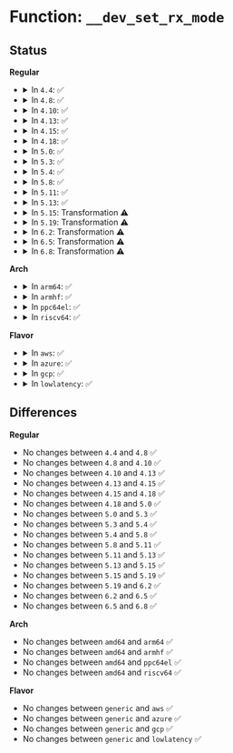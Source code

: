 # Function: <code>__dev_set_rx_mode</code>

## Status
<b>Regular</b>
<ul>
<li>
<details>
<summary>In <code>4.4</code>: ✅</summary>

```c
void __dev_set_rx_mode(struct net_device *dev);
```

**Collision:** Unique Global

**Inline:** No

**Transformation:** False

**Instances:**

```
In net/core/dev.c (ffffffff8171d950)
Location: net/core/dev.c:5835
Inline: False
Direct callers:
  - net/core/dev.c:dev_set_rx_mode
  - net/core/dev_addr_lists.c:dev_uc_add_excl
  - net/core/dev_addr_lists.c:dev_uc_add
  - net/core/dev_addr_lists.c:dev_mc_add_excl
  - net/core/dev_addr_lists.c:__dev_mc_add
  - net/core/dev_addr_lists.c:dev_uc_del
  - net/core/dev_addr_lists.c:__dev_mc_del
  - net/core/dev_addr_lists.c:dev_uc_sync
  - net/core/dev_addr_lists.c:dev_mc_sync
  - net/core/dev_addr_lists.c:dev_mc_sync_multiple
  - net/core/dev_addr_lists.c:dev_uc_sync_multiple
```
**Symbols:**

```
ffffffff8171d950-ffffffff8171d9db: __dev_set_rx_mode (STB_GLOBAL)
```
</details>
</li>
<li>
<details>
<summary>In <code>4.8</code>: ✅</summary>

```c
void __dev_set_rx_mode(struct net_device *dev);
```

**Collision:** Unique Global

**Inline:** No

**Transformation:** False

**Instances:**

```
In net/core/dev.c (ffffffff81786220)
Location: net/core/dev.c:6286
Inline: False
Direct callers:
  - net/core/dev.c:dev_set_rx_mode
  - net/core/dev_addr_lists.c:dev_mc_sync_multiple
  - net/core/dev_addr_lists.c:dev_mc_sync
  - net/core/dev_addr_lists.c:__dev_mc_del
  - net/core/dev_addr_lists.c:__dev_mc_add
  - net/core/dev_addr_lists.c:dev_mc_add_excl
  - net/core/dev_addr_lists.c:dev_uc_sync_multiple
  - net/core/dev_addr_lists.c:dev_uc_sync
  - net/core/dev_addr_lists.c:dev_uc_del
  - net/core/dev_addr_lists.c:dev_uc_add
  - net/core/dev_addr_lists.c:dev_uc_add_excl
```
**Symbols:**

```
ffffffff81786220-ffffffff817862ab: __dev_set_rx_mode (STB_GLOBAL)
```
</details>
</li>
<li>
<details>
<summary>In <code>4.10</code>: ✅</summary>

```c
void __dev_set_rx_mode(struct net_device *dev);
```

**Collision:** Unique Global

**Inline:** No

**Transformation:** False

**Instances:**

```
In net/core/dev.c (ffffffff817b37e0)
Location: net/core/dev.c:6430
Inline: False
Direct callers:
  - net/core/dev.c:dev_set_rx_mode
  - net/core/dev_addr_lists.c:dev_mc_sync_multiple
  - net/core/dev_addr_lists.c:dev_mc_sync
  - net/core/dev_addr_lists.c:__dev_mc_del
  - net/core/dev_addr_lists.c:__dev_mc_add
  - net/core/dev_addr_lists.c:dev_mc_add_excl
  - net/core/dev_addr_lists.c:dev_uc_sync_multiple
  - net/core/dev_addr_lists.c:dev_uc_sync
  - net/core/dev_addr_lists.c:dev_uc_del
  - net/core/dev_addr_lists.c:dev_uc_add
  - net/core/dev_addr_lists.c:dev_uc_add_excl
```
**Symbols:**

```
ffffffff817b37e0-ffffffff817b386b: __dev_set_rx_mode (STB_GLOBAL)
```
</details>
</li>
<li>
<details>
<summary>In <code>4.13</code>: ✅</summary>

```c
void __dev_set_rx_mode(struct net_device *dev);
```

**Collision:** Unique Global

**Inline:** No

**Transformation:** False

**Instances:**

```
In net/core/dev.c (ffffffff817d2160)
Location: net/core/dev.c:6595
Inline: False
Direct callers:
  - net/core/dev.c:dev_set_rx_mode
  - net/core/dev_addr_lists.c:dev_mc_sync_multiple
  - net/core/dev_addr_lists.c:dev_mc_sync
  - net/core/dev_addr_lists.c:__dev_mc_del
  - net/core/dev_addr_lists.c:__dev_mc_add
  - net/core/dev_addr_lists.c:dev_mc_add_excl
  - net/core/dev_addr_lists.c:dev_uc_sync_multiple
  - net/core/dev_addr_lists.c:dev_uc_sync
  - net/core/dev_addr_lists.c:dev_uc_del
  - net/core/dev_addr_lists.c:dev_uc_add
  - net/core/dev_addr_lists.c:dev_uc_add_excl
```
**Symbols:**

```
ffffffff817d2160-ffffffff817d21e9: __dev_set_rx_mode (STB_GLOBAL)
```
</details>
</li>
<li>
<details>
<summary>In <code>4.15</code>: ✅</summary>

```c
void __dev_set_rx_mode(struct net_device *dev);
```

**Collision:** Unique Global

**Inline:** No

**Transformation:** False

**Instances:**

```
In net/core/dev.c (ffffffff8184c3f0)
Location: net/core/dev.c:6752
Inline: False
Direct callers:
  - net/core/dev.c:dev_set_rx_mode
  - net/core/dev_addr_lists.c:dev_mc_sync_multiple
  - net/core/dev_addr_lists.c:dev_mc_sync
  - net/core/dev_addr_lists.c:__dev_mc_del
  - net/core/dev_addr_lists.c:__dev_mc_add
  - net/core/dev_addr_lists.c:dev_mc_add_excl
  - net/core/dev_addr_lists.c:dev_uc_sync_multiple
  - net/core/dev_addr_lists.c:dev_uc_sync
  - net/core/dev_addr_lists.c:dev_uc_del
  - net/core/dev_addr_lists.c:dev_uc_add
  - net/core/dev_addr_lists.c:dev_uc_add_excl
```
**Symbols:**

```
ffffffff8184c3f0-ffffffff8184c47c: __dev_set_rx_mode (STB_GLOBAL)
```
</details>
</li>
<li>
<details>
<summary>In <code>4.18</code>: ✅</summary>

```c
void __dev_set_rx_mode(struct net_device *dev);
```

**Collision:** Unique Global

**Inline:** No

**Transformation:** False

**Instances:**

```
In net/core/dev.c (ffffffff81896640)
Location: net/core/dev.c:6888
Inline: False
Direct callers:
  - net/core/dev.c:dev_set_rx_mode
  - net/core/dev_addr_lists.c:dev_mc_sync_multiple
  - net/core/dev_addr_lists.c:dev_mc_sync
  - net/core/dev_addr_lists.c:__dev_mc_del
  - net/core/dev_addr_lists.c:__dev_mc_add
  - net/core/dev_addr_lists.c:dev_mc_add_excl
  - net/core/dev_addr_lists.c:dev_uc_sync_multiple
  - net/core/dev_addr_lists.c:dev_uc_sync
  - net/core/dev_addr_lists.c:dev_uc_del
  - net/core/dev_addr_lists.c:dev_uc_add
  - net/core/dev_addr_lists.c:dev_uc_add_excl
```
**Symbols:**

```
ffffffff81896640-ffffffff818966cb: __dev_set_rx_mode (STB_GLOBAL)
```
</details>
</li>
<li>
<details>
<summary>In <code>5.0</code>: ✅</summary>

```c
void __dev_set_rx_mode(struct net_device *dev);
```

**Collision:** Unique Global

**Inline:** No

**Transformation:** False

**Instances:**

```
In net/core/dev.c (ffffffff818b88b0)
Location: net/core/dev.c:7463
Inline: False
Direct callers:
  - net/core/dev.c:dev_set_rx_mode
  - net/core/dev_addr_lists.c:dev_mc_sync_multiple
  - net/core/dev_addr_lists.c:dev_mc_sync
  - net/core/dev_addr_lists.c:__dev_mc_del
  - net/core/dev_addr_lists.c:__dev_mc_add
  - net/core/dev_addr_lists.c:dev_mc_add_excl
  - net/core/dev_addr_lists.c:dev_uc_sync_multiple
  - net/core/dev_addr_lists.c:dev_uc_sync
  - net/core/dev_addr_lists.c:dev_uc_del
  - net/core/dev_addr_lists.c:dev_uc_add
  - net/core/dev_addr_lists.c:dev_uc_add_excl
```
**Symbols:**

```
ffffffff818b88b0-ffffffff818b893b: __dev_set_rx_mode (STB_GLOBAL)
```
</details>
</li>
<li>
<details>
<summary>In <code>5.3</code>: ✅</summary>

```c
void __dev_set_rx_mode(struct net_device *dev);
```

**Collision:** Unique Global

**Inline:** No

**Transformation:** False

**Instances:**

```
In net/core/dev.c (ffffffff81904a60)
Location: net/core/dev.c:7473
Inline: False
Direct callers:
  - net/core/dev.c:dev_set_rx_mode
  - net/core/dev_addr_lists.c:dev_mc_sync_multiple
  - net/core/dev_addr_lists.c:dev_mc_sync
  - net/core/dev_addr_lists.c:__dev_mc_del
  - net/core/dev_addr_lists.c:__dev_mc_add
  - net/core/dev_addr_lists.c:dev_mc_add_excl
  - net/core/dev_addr_lists.c:dev_uc_sync_multiple
  - net/core/dev_addr_lists.c:dev_uc_sync
  - net/core/dev_addr_lists.c:dev_uc_del
  - net/core/dev_addr_lists.c:dev_uc_add
  - net/core/dev_addr_lists.c:dev_uc_add_excl
```
**Symbols:**

```
ffffffff81904a60-ffffffff81904af8: __dev_set_rx_mode (STB_GLOBAL)
```
</details>
</li>
<li>
<details>
<summary>In <code>5.4</code>: ✅</summary>

```c
void __dev_set_rx_mode(struct net_device *dev);
```

**Collision:** Unique Global

**Inline:** No

**Transformation:** False

**Instances:**

```
In net/core/dev.c (ffffffff819370d0)
Location: net/core/dev.c:7762
Inline: False
Direct callers:
  - net/core/dev.c:dev_set_rx_mode
  - net/core/dev_addr_lists.c:dev_mc_sync_multiple
  - net/core/dev_addr_lists.c:dev_mc_sync
  - net/core/dev_addr_lists.c:__dev_mc_del
  - net/core/dev_addr_lists.c:__dev_mc_add
  - net/core/dev_addr_lists.c:dev_mc_add_excl
  - net/core/dev_addr_lists.c:dev_uc_sync_multiple
  - net/core/dev_addr_lists.c:dev_uc_sync
  - net/core/dev_addr_lists.c:dev_uc_del
  - net/core/dev_addr_lists.c:dev_uc_add
  - net/core/dev_addr_lists.c:dev_uc_add_excl
```
**Symbols:**

```
ffffffff819370d0-ffffffff81937168: __dev_set_rx_mode (STB_GLOBAL)
```
</details>
</li>
<li>
<details>
<summary>In <code>5.8</code>: ✅</summary>

```c
void __dev_set_rx_mode(struct net_device *dev);
```

**Collision:** Unique Global

**Inline:** No

**Transformation:** False

**Instances:**

```
In net/core/dev.c (ffffffff81a0bbd0)
Location: net/core/dev.c:8175
Inline: False
Direct callers:
  - net/core/dev.c:__dev_change_flags
  - net/core/dev.c:__dev_change_flags
  - net/core/dev.c:__dev_set_allmulti
  - net/core/dev.c:dev_set_promiscuity
  - net/core/dev.c:__dev_open
  - net/core/dev_addr_lists.c:dev_mc_sync_multiple
  - net/core/dev_addr_lists.c:dev_mc_sync
  - net/core/dev_addr_lists.c:dev_mc_del_global
  - net/core/dev_addr_lists.c:dev_mc_del
  - net/core/dev_addr_lists.c:dev_mc_add_global
  - net/core/dev_addr_lists.c:dev_mc_add
  - net/core/dev_addr_lists.c:dev_mc_add_excl
  - net/core/dev_addr_lists.c:dev_uc_sync_multiple
  - net/core/dev_addr_lists.c:dev_uc_sync
  - net/core/dev_addr_lists.c:dev_uc_del
  - net/core/dev_addr_lists.c:dev_uc_add
  - net/core/dev_addr_lists.c:dev_uc_add_excl
```
**Symbols:**

```
ffffffff81a0bbd0-ffffffff81a0bc67: __dev_set_rx_mode (STB_GLOBAL)
```
</details>
</li>
<li>
<details>
<summary>In <code>5.11</code>: ✅</summary>

```c
void __dev_set_rx_mode(struct net_device *dev);
```

**Collision:** Unique Global

**Inline:** No

**Transformation:** False

**Instances:**

```
In net/core/dev.c (ffffffff81a0d260)
Location: net/core/dev.c:8420
Inline: False
Direct callers:
  - net/core/dev.c:__dev_change_flags
  - net/core/dev.c:__dev_change_flags
  - net/core/dev.c:__dev_set_allmulti
  - net/core/dev.c:dev_set_promiscuity
  - net/core/dev.c:__dev_open
  - net/core/dev_addr_lists.c:dev_mc_sync_multiple
  - net/core/dev_addr_lists.c:dev_mc_sync
  - net/core/dev_addr_lists.c:dev_mc_del_global
  - net/core/dev_addr_lists.c:dev_mc_del
  - net/core/dev_addr_lists.c:__dev_mc_add
  - net/core/dev_addr_lists.c:dev_mc_add_excl
  - net/core/dev_addr_lists.c:dev_uc_sync_multiple
  - net/core/dev_addr_lists.c:dev_uc_sync
  - net/core/dev_addr_lists.c:dev_uc_del
  - net/core/dev_addr_lists.c:dev_uc_add
  - net/core/dev_addr_lists.c:dev_uc_add_excl
```
**Symbols:**

```
ffffffff81a0d260-ffffffff81a0d2f7: __dev_set_rx_mode (STB_GLOBAL)
```
</details>
</li>
<li>
<details>
<summary>In <code>5.13</code>: ✅</summary>

```c
void __dev_set_rx_mode(struct net_device *dev);
```

**Collision:** Unique Global

**Inline:** No

**Transformation:** False

**Instances:**

```
In net/core/dev.c (ffffffff819f3f00)
Location: net/core/dev.c:8679
Inline: False
Direct callers:
  - net/core/dev.c:__dev_change_flags
  - net/core/dev.c:__dev_change_flags
  - net/core/dev.c:__dev_set_allmulti
  - net/core/dev.c:dev_set_promiscuity
  - net/core/dev.c:__dev_open
  - net/core/dev_addr_lists.c:dev_mc_sync_multiple
  - net/core/dev_addr_lists.c:dev_mc_sync
  - net/core/dev_addr_lists.c:dev_mc_del_global
  - net/core/dev_addr_lists.c:dev_mc_del
  - net/core/dev_addr_lists.c:__dev_mc_add
  - net/core/dev_addr_lists.c:dev_mc_add_excl
  - net/core/dev_addr_lists.c:dev_uc_sync_multiple
  - net/core/dev_addr_lists.c:dev_uc_sync
  - net/core/dev_addr_lists.c:dev_uc_del
  - net/core/dev_addr_lists.c:dev_uc_add
  - net/core/dev_addr_lists.c:dev_uc_add_excl
```
**Symbols:**

```
ffffffff819f3f00-ffffffff819f3f96: __dev_set_rx_mode (STB_GLOBAL)
```
</details>
</li>
<li>
<details>
<summary>In <code>5.15</code>: Transformation ⚠️</summary>

```c
void __dev_set_rx_mode(struct net_device *dev);
```

**Collision:** Unique Global

**Inline:** No

**Transformation:** True

**Instances:**

```
In net/core/dev.c (0)
Location: net/core/dev.c:8669
Inline: False
Direct callers:
  - net/core/dev.c:__dev_change_flags
  - net/core/dev.c:__dev_change_flags
  - net/core/dev.c:__dev_set_allmulti
  - net/core/dev.c:dev_set_promiscuity
  - net/core/dev.c:__dev_open
  - net/core/dev_addr_lists.c:dev_mc_sync_multiple
  - net/core/dev_addr_lists.c:dev_mc_sync
  - net/core/dev_addr_lists.c:dev_mc_del_global
  - net/core/dev_addr_lists.c:dev_mc_del
  - net/core/dev_addr_lists.c:__dev_mc_add
  - net/core/dev_addr_lists.c:dev_mc_add_excl
  - net/core/dev_addr_lists.c:dev_uc_sync_multiple
  - net/core/dev_addr_lists.c:dev_uc_sync
  - net/core/dev_addr_lists.c:dev_uc_del
  - net/core/dev_addr_lists.c:dev_uc_add
  - net/core/dev_addr_lists.c:dev_uc_add_excl
```
**Symbols:**

```
ffffffff81d3664c-ffffffff81d36697: __dev_set_rx_mode.cold (STB_LOCAL)
ffffffff81aa57c0-ffffffff81aa587b: __dev_set_rx_mode (STB_GLOBAL)
```
</details>
</li>
<li>
<details>
<summary>In <code>5.19</code>: Transformation ⚠️</summary>

```c
void __dev_set_rx_mode(struct net_device *dev);
```

**Collision:** Unique Global

**Inline:** No

**Transformation:** True

**Instances:**

```
In net/core/dev.c (0)
Location: net/core/dev.c:8434
Inline: False
Direct callers:
  - net/core/dev.c:__dev_change_flags
  - net/core/dev.c:__dev_change_flags
  - net/core/dev.c:__dev_set_allmulti
  - net/core/dev.c:dev_set_promiscuity
  - net/core/dev.c:__dev_open
  - net/core/dev_addr_lists.c:dev_mc_sync_multiple
  - net/core/dev_addr_lists.c:dev_mc_sync
  - net/core/dev_addr_lists.c:dev_mc_del_global
  - net/core/dev_addr_lists.c:dev_mc_del
  - net/core/dev_addr_lists.c:__dev_mc_add
  - net/core/dev_addr_lists.c:dev_mc_add_excl
  - net/core/dev_addr_lists.c:dev_uc_sync_multiple
  - net/core/dev_addr_lists.c:dev_uc_sync
  - net/core/dev_addr_lists.c:dev_uc_del
  - net/core/dev_addr_lists.c:dev_uc_add
  - net/core/dev_addr_lists.c:dev_uc_add_excl
```
**Symbols:**

```
ffffffff81f02e23-ffffffff81f02e6b: __dev_set_rx_mode.cold (STB_LOCAL)
ffffffff81c1d220-ffffffff81c1d2e4: __dev_set_rx_mode (STB_GLOBAL)
```
</details>
</li>
<li>
<details>
<summary>In <code>6.2</code>: Transformation ⚠️</summary>

```c
void __dev_set_rx_mode(struct net_device *dev);
```

**Collision:** Unique Global

**Inline:** No

**Transformation:** True

**Instances:**

```
In net/core/dev.c (0)
Location: net/core/dev.c:8420
Inline: False
Direct callers:
  - net/core/dev.c:__dev_change_flags
  - net/core/dev.c:__dev_change_flags
  - net/core/dev.c:__dev_set_allmulti
  - net/core/dev.c:dev_set_promiscuity
  - net/core/dev.c:__dev_open
  - net/core/dev_addr_lists.c:dev_mc_sync_multiple
  - net/core/dev_addr_lists.c:dev_mc_sync
  - net/core/dev_addr_lists.c:dev_mc_del_global
  - net/core/dev_addr_lists.c:dev_mc_del
  - net/core/dev_addr_lists.c:__dev_mc_add
  - net/core/dev_addr_lists.c:dev_mc_add_excl
  - net/core/dev_addr_lists.c:dev_uc_sync_multiple
  - net/core/dev_addr_lists.c:dev_uc_sync
  - net/core/dev_addr_lists.c:dev_uc_del
  - net/core/dev_addr_lists.c:dev_uc_add
  - net/core/dev_addr_lists.c:dev_uc_add_excl
```
**Symbols:**

```
ffffffff820ab70b-ffffffff820ab753: __dev_set_rx_mode.cold (STB_LOCAL)
ffffffff81dce460-ffffffff81dce539: __dev_set_rx_mode (STB_GLOBAL)
```
</details>
</li>
<li>
<details>
<summary>In <code>6.5</code>: Transformation ⚠️</summary>

```c
void __dev_set_rx_mode(struct net_device *dev);
```

**Collision:** Unique Global

**Inline:** No

**Transformation:** True

**Instances:**

```
In net/core/dev.c (0)
Location: net/core/dev.c:8426
Inline: False
Direct callers:
  - net/core/dev.c:__dev_change_flags
  - net/core/dev.c:__dev_change_flags
  - net/core/dev.c:__dev_set_allmulti
  - net/core/dev.c:dev_set_promiscuity
  - net/core/dev.c:__dev_open
  - net/core/dev_addr_lists.c:dev_mc_sync_multiple
  - net/core/dev_addr_lists.c:dev_mc_sync
  - net/core/dev_addr_lists.c:dev_mc_del_global
  - net/core/dev_addr_lists.c:dev_mc_del
  - net/core/dev_addr_lists.c:__dev_mc_add
  - net/core/dev_addr_lists.c:dev_mc_add_excl
  - net/core/dev_addr_lists.c:dev_uc_sync_multiple
  - net/core/dev_addr_lists.c:dev_uc_sync
  - net/core/dev_addr_lists.c:dev_uc_del
  - net/core/dev_addr_lists.c:dev_uc_add
  - net/core/dev_addr_lists.c:dev_uc_add_excl
```
**Symbols:**

```
ffffffff8212ce87-ffffffff8212cecf: __dev_set_rx_mode.cold (STB_LOCAL)
ffffffff81e3f060-ffffffff81e3f139: __dev_set_rx_mode (STB_GLOBAL)
```
</details>
</li>
<li>
<details>
<summary>In <code>6.8</code>: Transformation ⚠️</summary>

```c
void __dev_set_rx_mode(struct net_device *dev);
```

**Collision:** Unique Global

**Inline:** No

**Transformation:** True

**Instances:**

```
In net/core/dev.c (0)
Location: net/core/dev.c:8544
Inline: False
Direct callers:
  - net/core/dev.c:__dev_change_flags
  - net/core/dev.c:__dev_change_flags
  - net/core/dev.c:__dev_set_allmulti
  - net/core/dev.c:dev_set_promiscuity
  - net/core/dev.c:__dev_open
  - net/core/dev_addr_lists.c:dev_mc_sync_multiple
  - net/core/dev_addr_lists.c:dev_mc_sync
  - net/core/dev_addr_lists.c:dev_mc_del_global
  - net/core/dev_addr_lists.c:dev_mc_del
  - net/core/dev_addr_lists.c:__dev_mc_add
  - net/core/dev_addr_lists.c:dev_mc_add_excl
  - net/core/dev_addr_lists.c:dev_uc_sync_multiple
  - net/core/dev_addr_lists.c:dev_uc_sync
  - net/core/dev_addr_lists.c:dev_uc_del
  - net/core/dev_addr_lists.c:dev_uc_add
  - net/core/dev_addr_lists.c:dev_uc_add_excl
```
**Symbols:**

```
ffffffff8220ebd7-ffffffff8220ec1f: __dev_set_rx_mode.cold (STB_LOCAL)
ffffffff81efd9b0-ffffffff81efda89: __dev_set_rx_mode (STB_GLOBAL)
```
</details>
</li>
</ul>
<b>Arch</b>
<ul>
<li>
<details>
<summary>In <code>arm64</code>: ✅</summary>

```c
void __dev_set_rx_mode(struct net_device *dev);
```

**Collision:** Unique Global

**Inline:** No

**Transformation:** False

**Instances:**

```
In net/core/dev.c (ffff800010bd59f8)
Location: net/core/dev.c:7762
Inline: False
Direct callers:
  - net/core/dev.c:dev_set_rx_mode
  - net/core/dev_addr_lists.c:dev_mc_sync_multiple
  - net/core/dev_addr_lists.c:dev_mc_sync
  - net/core/dev_addr_lists.c:__dev_mc_del
  - net/core/dev_addr_lists.c:__dev_mc_add
  - net/core/dev_addr_lists.c:dev_mc_add_excl
  - net/core/dev_addr_lists.c:dev_uc_sync_multiple
  - net/core/dev_addr_lists.c:dev_uc_sync
  - net/core/dev_addr_lists.c:dev_uc_del
  - net/core/dev_addr_lists.c:dev_uc_add
  - net/core/dev_addr_lists.c:dev_uc_add_excl
```
**Symbols:**

```
ffff800010bd59f8-ffff800010bd5a94: __dev_set_rx_mode (STB_GLOBAL)
```
</details>
</li>
<li>
<details>
<summary>In <code>armhf</code>: ✅</summary>

```c
void __dev_set_rx_mode(struct net_device *dev);
```

**Collision:** Unique Global

**Inline:** No

**Transformation:** False

**Instances:**

```
In net/core/dev.c (c0cf0660)
Location: net/core/dev.c:7762
Inline: False
Direct callers:
  - net/core/dev.c:dev_set_rx_mode
  - net/core/dev_addr_lists.c:dev_mc_sync_multiple
  - net/core/dev_addr_lists.c:dev_mc_sync
  - net/core/dev_addr_lists.c:__dev_mc_del
  - net/core/dev_addr_lists.c:__dev_mc_add
  - net/core/dev_addr_lists.c:dev_mc_add_excl
  - net/core/dev_addr_lists.c:dev_uc_sync_multiple
  - net/core/dev_addr_lists.c:dev_uc_sync
  - net/core/dev_addr_lists.c:dev_uc_del
  - net/core/dev_addr_lists.c:dev_uc_add
  - net/core/dev_addr_lists.c:dev_uc_add_excl
```
**Symbols:**

```
c0cf0660-c0cf0700: __dev_set_rx_mode (STB_GLOBAL)
```
</details>
</li>
<li>
<details>
<summary>In <code>ppc64el</code>: ✅</summary>

```c
void __dev_set_rx_mode(struct net_device *dev);
```

**Collision:** Unique Global

**Inline:** No

**Transformation:** False

**Instances:**

```
In net/core/dev.c (c000000000cb5060)
Location: net/core/dev.c:7762
Inline: False
Direct callers:
  - net/core/dev.c:dev_set_rx_mode
  - net/core/dev_addr_lists.c:dev_mc_sync_multiple
  - net/core/dev_addr_lists.c:dev_mc_sync
  - net/core/dev_addr_lists.c:__dev_mc_del
  - net/core/dev_addr_lists.c:__dev_mc_add
  - net/core/dev_addr_lists.c:dev_mc_add_excl
  - net/core/dev_addr_lists.c:dev_uc_sync_multiple
  - net/core/dev_addr_lists.c:dev_uc_sync
  - net/core/dev_addr_lists.c:dev_uc_del
  - net/core/dev_addr_lists.c:dev_uc_add
  - net/core/dev_addr_lists.c:dev_uc_add_excl
```
**Symbols:**

```
c000000000cb5060-c000000000cb517c: __dev_set_rx_mode (STB_GLOBAL)
```
</details>
</li>
<li>
<details>
<summary>In <code>riscv64</code>: ✅</summary>

```c
void __dev_set_rx_mode(struct net_device *dev);
```

**Collision:** Unique Global

**Inline:** No

**Transformation:** False

**Instances:**

```
In net/core/dev.c (ffffffe00075f35a)
Location: net/core/dev.c:7762
Inline: False
Direct callers:
  - net/core/dev.c:dev_set_rx_mode
  - net/core/dev_addr_lists.c:dev_mc_sync_multiple
  - net/core/dev_addr_lists.c:dev_mc_sync
  - net/core/dev_addr_lists.c:__dev_mc_del
  - net/core/dev_addr_lists.c:__dev_mc_add
  - net/core/dev_addr_lists.c:dev_mc_add_excl
  - net/core/dev_addr_lists.c:dev_uc_sync_multiple
  - net/core/dev_addr_lists.c:dev_uc_sync
  - net/core/dev_addr_lists.c:dev_uc_del
  - net/core/dev_addr_lists.c:dev_uc_add
  - net/core/dev_addr_lists.c:dev_uc_add_excl
```
**Symbols:**

```
ffffffe00075f35a-ffffffe00075f3e0: __dev_set_rx_mode (STB_GLOBAL)
```
</details>
</li>
</ul>
<b>Flavor</b>
<ul>
<li>
<details>
<summary>In <code>aws</code>: ✅</summary>

```c
void __dev_set_rx_mode(struct net_device *dev);
```

**Collision:** Unique Global

**Inline:** No

**Transformation:** False

**Instances:**

```
In net/core/dev.c (ffffffff818d70a0)
Location: net/core/dev.c:7762
Inline: False
Direct callers:
  - net/core/dev.c:dev_set_rx_mode
  - net/core/dev_addr_lists.c:dev_mc_sync_multiple
  - net/core/dev_addr_lists.c:dev_mc_sync
  - net/core/dev_addr_lists.c:__dev_mc_del
  - net/core/dev_addr_lists.c:__dev_mc_add
  - net/core/dev_addr_lists.c:dev_mc_add_excl
  - net/core/dev_addr_lists.c:dev_uc_sync_multiple
  - net/core/dev_addr_lists.c:dev_uc_sync
  - net/core/dev_addr_lists.c:dev_uc_del
  - net/core/dev_addr_lists.c:dev_uc_add
  - net/core/dev_addr_lists.c:dev_uc_add_excl
```
**Symbols:**

```
ffffffff818d70a0-ffffffff818d7138: __dev_set_rx_mode (STB_GLOBAL)
```
</details>
</li>
<li>
<details>
<summary>In <code>azure</code>: ✅</summary>

```c
void __dev_set_rx_mode(struct net_device *dev);
```

**Collision:** Unique Global

**Inline:** No

**Transformation:** False

**Instances:**

```
In net/core/dev.c (ffffffff81890ee0)
Location: net/core/dev.c:7762
Inline: False
Direct callers:
  - net/core/dev.c:dev_set_rx_mode
  - net/core/dev_addr_lists.c:dev_mc_sync_multiple
  - net/core/dev_addr_lists.c:dev_mc_sync
  - net/core/dev_addr_lists.c:__dev_mc_del
  - net/core/dev_addr_lists.c:__dev_mc_add
  - net/core/dev_addr_lists.c:dev_mc_add_excl
  - net/core/dev_addr_lists.c:dev_uc_sync_multiple
  - net/core/dev_addr_lists.c:dev_uc_sync
  - net/core/dev_addr_lists.c:dev_uc_del
  - net/core/dev_addr_lists.c:dev_uc_add
  - net/core/dev_addr_lists.c:dev_uc_add_excl
```
**Symbols:**

```
ffffffff81890ee0-ffffffff81890f78: __dev_set_rx_mode (STB_GLOBAL)
```
</details>
</li>
<li>
<details>
<summary>In <code>gcp</code>: ✅</summary>

```c
void __dev_set_rx_mode(struct net_device *dev);
```

**Collision:** Unique Global

**Inline:** No

**Transformation:** False

**Instances:**

```
In net/core/dev.c (ffffffff819280d0)
Location: net/core/dev.c:7762
Inline: False
Direct callers:
  - net/core/dev.c:dev_set_rx_mode
  - net/core/dev_addr_lists.c:dev_mc_sync_multiple
  - net/core/dev_addr_lists.c:dev_mc_sync
  - net/core/dev_addr_lists.c:__dev_mc_del
  - net/core/dev_addr_lists.c:__dev_mc_add
  - net/core/dev_addr_lists.c:dev_mc_add_excl
  - net/core/dev_addr_lists.c:dev_uc_sync_multiple
  - net/core/dev_addr_lists.c:dev_uc_sync
  - net/core/dev_addr_lists.c:dev_uc_del
  - net/core/dev_addr_lists.c:dev_uc_add
  - net/core/dev_addr_lists.c:dev_uc_add_excl
```
**Symbols:**

```
ffffffff819280d0-ffffffff81928168: __dev_set_rx_mode (STB_GLOBAL)
```
</details>
</li>
<li>
<details>
<summary>In <code>lowlatency</code>: ✅</summary>

```c
void __dev_set_rx_mode(struct net_device *dev);
```

**Collision:** Unique Global

**Inline:** No

**Transformation:** False

**Instances:**

```
In net/core/dev.c (ffffffff819497a0)
Location: net/core/dev.c:7762
Inline: False
Direct callers:
  - net/core/dev.c:dev_set_rx_mode
  - net/core/dev_addr_lists.c:dev_mc_sync_multiple
  - net/core/dev_addr_lists.c:dev_mc_sync
  - net/core/dev_addr_lists.c:__dev_mc_del
  - net/core/dev_addr_lists.c:__dev_mc_add
  - net/core/dev_addr_lists.c:dev_mc_add_excl
  - net/core/dev_addr_lists.c:dev_uc_sync_multiple
  - net/core/dev_addr_lists.c:dev_uc_sync
  - net/core/dev_addr_lists.c:dev_uc_del
  - net/core/dev_addr_lists.c:dev_uc_add
  - net/core/dev_addr_lists.c:dev_uc_add_excl
```
**Symbols:**

```
ffffffff819497a0-ffffffff81949838: __dev_set_rx_mode (STB_GLOBAL)
```
</details>
</li>
</ul>

## Differences
<b>Regular</b>
<ul>
<li>
No changes between <code>4.4</code> and <code>4.8</code> ✅
</li>
<li>
No changes between <code>4.8</code> and <code>4.10</code> ✅
</li>
<li>
No changes between <code>4.10</code> and <code>4.13</code> ✅
</li>
<li>
No changes between <code>4.13</code> and <code>4.15</code> ✅
</li>
<li>
No changes between <code>4.15</code> and <code>4.18</code> ✅
</li>
<li>
No changes between <code>4.18</code> and <code>5.0</code> ✅
</li>
<li>
No changes between <code>5.0</code> and <code>5.3</code> ✅
</li>
<li>
No changes between <code>5.3</code> and <code>5.4</code> ✅
</li>
<li>
No changes between <code>5.4</code> and <code>5.8</code> ✅
</li>
<li>
No changes between <code>5.8</code> and <code>5.11</code> ✅
</li>
<li>
No changes between <code>5.11</code> and <code>5.13</code> ✅
</li>
<li>
No changes between <code>5.13</code> and <code>5.15</code> ✅
</li>
<li>
No changes between <code>5.15</code> and <code>5.19</code> ✅
</li>
<li>
No changes between <code>5.19</code> and <code>6.2</code> ✅
</li>
<li>
No changes between <code>6.2</code> and <code>6.5</code> ✅
</li>
<li>
No changes between <code>6.5</code> and <code>6.8</code> ✅
</li>
</ul>
<b>Arch</b>
<ul>
<li>
No changes between <code>amd64</code> and <code>arm64</code> ✅
</li>
<li>
No changes between <code>amd64</code> and <code>armhf</code> ✅
</li>
<li>
No changes between <code>amd64</code> and <code>ppc64el</code> ✅
</li>
<li>
No changes between <code>amd64</code> and <code>riscv64</code> ✅
</li>
</ul>
<b>Flavor</b>
<ul>
<li>
No changes between <code>generic</code> and <code>aws</code> ✅
</li>
<li>
No changes between <code>generic</code> and <code>azure</code> ✅
</li>
<li>
No changes between <code>generic</code> and <code>gcp</code> ✅
</li>
<li>
No changes between <code>generic</code> and <code>lowlatency</code> ✅
</li>
</ul>
